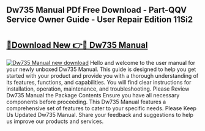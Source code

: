 ## Dw735 Manual PDf Free Download - Part-QQV Service Owner Guide - User Repair Edition 11Si2

# <h2><a href="http://bc25246.oget.top/?id=Dw735+Manual">🔗Download New 👉🔴 Dw735 Manual</a></h2>

[![Dw735 Manual new download](https://i.imgur.com/5g1atiW.png)](http://bc25246.oget.top/?id=Dw735+Manual)
Hello and welcome to the user manual for your newly unboxed Dw735 Manual. This guide is designed to help you get started with your product and provide you with a thorough understanding of its features, functions, and capabilities. You will find clear instructions for installation, operation, maintenance, and troubleshooting. Please Review Dw735 Manual the Package Contents Ensure you have all necessary components before proceeding. This Dw735 Manual features a comprehensive set of features to cater to your specific needs. Please Keep Us Updated Dw735 Manual. Share your feedback and suggestions to help us improve our products and services.
